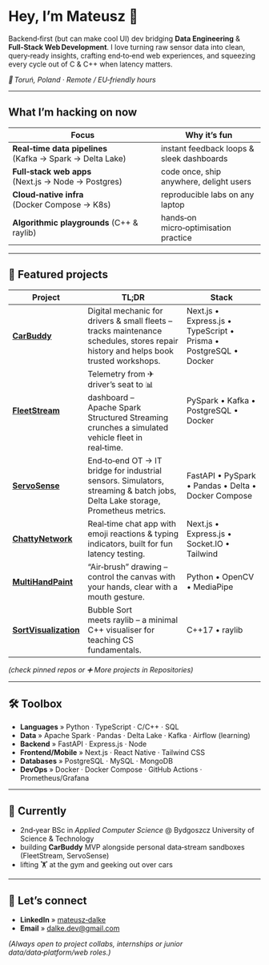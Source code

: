 # Hey, I’m Mateusz 🚀

Backend‑first (but can make cool UI) dev bridging **Data Engineering** & **Full‑Stack Web Development**. I love turning raw sensor data into clean, query‑ready insights, crafting end‑to‑end web experiences, and squeezing every cycle out of C & C++ when latency matters.

*📍 Toruń, Poland · Remote / EU‑friendly hours*

---

## What I’m hacking on now

| Focus                                                     | Why it’s fun                              |
| --------------------------------------------------------- | ----------------------------------------- |
| **Real‑time data pipelines** (Kafka → Spark → Delta Lake) | instant feedback loops & sleek dashboards |
| **Full‑stack web apps** (Next.js → Node → Postgres)       | code once, ship anywhere, delight users   |
| **Cloud‑native infra** (Docker Compose → K8s)             | reproducible labs on any laptop           |
| **Algorithmic playgrounds** (C++ & raylib)                | hands‑on micro‑optimisation practice      |

---

## 🚀 Featured projects

| Project                                                                         | TL;DR                                                                                                                               | Stack                                                            |
| ------------------------------------------------------------------------------- | ----------------------------------------------------------------------------------------------------------------------------------- | ---------------------------------------------------------------- |
| **[CarBuddy](https://github.com/SculptTechProject/carbuddy)**                   | Digital mechanic for drivers & small fleets – tracks maintenance schedules, stores repair history and helps book trusted workshops. | Next.js • Express.js • TypeScript • Prisma • PostgreSQL • Docker |
| **[FleetStream](https://github.com/SculptTechProject/FleetStream)**             | Telemetry from ✈ driver’s seat to 📊 dashboard – Apache Spark Structured Streaming crunches a simulated vehicle fleet in real‑time. | PySpark • Kafka • PostgreSQL • Docker                            |
| **[ServoSense](https://github.com/SculptTechProject/ServoSense)**               | End‑to‑end OT → IT bridge for industrial sensors. Simulators, streaming & batch jobs, Delta Lake storage, Prometheus metrics.       | FastAPI • PySpark • Pandas • Delta • Docker Compose              |
| **[ChattyNetwork](https://github.com/SculptTechProject/ChattyNetwork)**         | Real‑time chat app with emoji reactions & typing indicators, built for fun latency testing.                                         | Next.js • Express.js • Socket.IO • Tailwind                      |
| **[MultiHandPaint](https://github.com/SculptTechProject/MultiHandPaint)**       | “Air‑brush” drawing – control the canvas with your hands, clear with a mouth gesture.                                               | Python • OpenCV • MediaPipe                                      |
| **[SortVisualization](https://github.com/SculptTechProject/SortVisualization)** | Bubble Sort meets raylib – a minimal C++ visualiser for teaching CS fundamentals.                                                   | C++17 • raylib                                                   |

*(check pinned repos or ➕ More projects in Repositories)*

---

## 🛠️ Toolbox

* **Languages** » Python · TypeScript · C/C++ · SQL
* **Data** » Apache Spark · Pandas · Delta Lake · Kafka · Airflow (learning)
* **Backend** » FastAPI · Express.js · Node
* **Frontend/Mobile** » Next.js · React Native · Tailwind CSS
* **Databases** » PostgreSQL · MySQL · MongoDB
* **DevOps** » Docker · Docker Compose · GitHub Actions · Prometheus/Grafana

---

## 🎯 Currently

* 2nd‑year BSc in *Applied Computer Science* @ Bydgoszcz University of Science & Technology
* building **CarBuddy** MVP alongside personal data‑stream sandboxes (FleetStream, ServoSense)
* lifting 🏋️ at the gym and geeking out over cars

---

## 🤝 Let’s connect

* **LinkedIn** » [mateusz‑dalke](https://www.linkedin.com/in/mateusz-dalke)
* **Email** » [dalke.dev@gmail.com](mailto:dalke.dev@gmail.com)

*(Always open to project collabs, internships or junior data/data‑platform/web roles.)*
